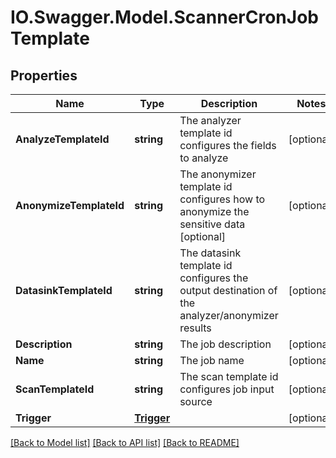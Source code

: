 # IO.Swagger.Model.ScannerCronJobTemplate
## Properties

Name | Type | Description | Notes
------------ | ------------- | ------------- | -------------
**AnalyzeTemplateId** | **string** | The analyzer template id configures the fields to analyze | [optional] 
**AnonymizeTemplateId** | **string** | The anonymizer template id configures how to anonymize the sensitive data [optional] | [optional] 
**DatasinkTemplateId** | **string** | The datasink template id configures the output destination of the analyzer/anonymizer results | [optional] 
**Description** | **string** | The job description | [optional] 
**Name** | **string** | The job name | [optional] 
**ScanTemplateId** | **string** | The scan template id configures job input source | [optional] 
**Trigger** | [**Trigger**](Trigger.md) |  | [optional] 

[[Back to Model list]](../README.md#documentation-for-models) [[Back to API list]](../README.md#documentation-for-api-endpoints) [[Back to README]](../README.md)

